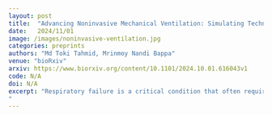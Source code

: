 ```yaml
---
layout: post
title:  "Advancing Noninvasive Mechanical Ventilation: Simulating Techniques for Improved Respiratory Care"
date:   2024/11/01
image: /images/noninvasive-ventilation.jpg
categories: preprints
authors: "Md Toki Tahmid, Mrinmoy Nandi Bappa"
venue: "bioRxiv"
arxiv: https://www.biorxiv.org/content/10.1101/2024.10.01.616043v1
code: N/A
doi: N/A
excerpt: "Respiratory failure is a critical condition that often requires mechanical ventilation to support or restore normal breathing. While invasive mechanical ventilation (IMV) is commonly used for severe cases, noninvasive mechanical ventilation (NIMV) offers a less intrusive alternative that reduces complications and can be applied in moderate cases. The COVID-19 pandemic highlighted the global shortage of ventilators, particularly in low- and middle-income countries (LMICs), where limited access to life-saving equipment exacerbated the crisis. In response to these challenges, this paper presents a simplified, compartmental-based simulation model for NIMV. This model provides a practical and accessible tool for simulating respiratory system behavior under various ventilation modes, using the analogy between electrical circuits and lung physiology. By simulating key parameters such as airway resistance and lung compliance, the model allows clinicians and researchers to evaluate ventilator performance and optimize treatment strategies. Furthermore, the simulation offers a blueprint for developing cost-effective, easy- to-use NIMV systems that can be deployed in resource-constrained environments. Our contribution seeks to address the ventilator shortage by enabling better design and understanding of noninvasive ventilation, ultimately improving respiratory care for patients with moderate respiratory failure.
"
---
```

